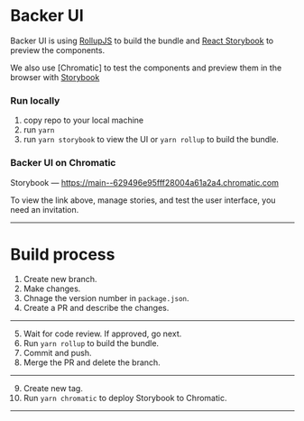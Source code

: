 # Backer UI

Backer UI is using [RollupJS](https://rollupjs.org/guide/en/) to build the bundle and [React Storybook](https://storybook.js.org/) to preview the components.

We also use [Chromatic] to test the components and preview them in the browser with [Storybook](https://storybook.js.org/)

### Run locally

1. copy repo to your local machine
2. run `yarn`
3. run `yarn storybook` to view the UI or `yarn rollup` to build the bundle.

### Backer UI on Chromatic

Storybook — https://main--629496e95fff28004a61a2a4.chromatic.com

To view the link above, manage stories, and test the user interface, you need an invitation.

---

# Build process

1. Create new branch.
2. Make changes.
3. Chnage the version number in `package.json`.
4. Create a PR and describe the changes.

---

5. Wait for code review. If approved, go next.
6. Run `yarn rollup` to build the bundle.
7. Commit and push.
8. Merge the PR and delete the branch.

---

9. Create new tag.
10. Run `yarn chromatic` to deploy Storybook to Chromatic.

---
